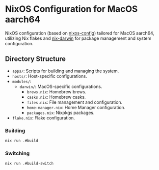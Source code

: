 # NixOS Configuration for MacOS aarch64

NixOS configuration (based on [nixos-config](https://github.com/divnix/nixos-config)) tailored for MacOS aarch64, utilizing Nix flakes and [nix-darwin](https://github.com/LnL7/nix-darwin) for package management and system configuration.

## Directory Structure

- `apps/`: Scripts for building and managing the system.
- `hosts/`: Host-specific configurations.
- `modules/`:
  - `darwin/`: MacOS-specific configurations.
    - `brews.nix`: Homebrew brews.
    - `casks.nix`: Homebrew casks.
    - `files.nix`: File management and configuration.
    - `home-manager.nix`: Home Manager configuration.
    - `packages.nix`: Nixpkgs packages.
- `flake.nix`: Flake configuration.

### Building

```bash
nix run .#build
```

### Switching

```bash
nix run .#build-switch
```

